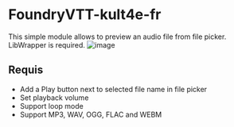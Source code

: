 # FoundryVTT-kult4e-fr
This simple module allows to preview an audio file from file picker. LibWrapper is required.
![image](https://user-images.githubusercontent.com/1334405/131345773-ee37873c-c1f7-4687-81ae-79a2976b72b1.png)

## Requis
 * Add a Play button next to selected file name in file picker
 * Set playback volume
 * Support loop mode
 * Support MP3, WAV, OGG, FLAC and WEBM
